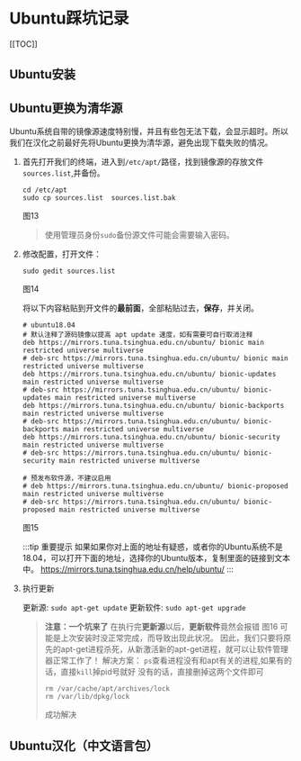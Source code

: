 # Ubuntu踩坑记录

[[TOC]]

## Ubuntu安装

## Ubuntu更换为清华源

Ubuntu系统自带的镜像源速度特别慢，并且有些包无法下载，会显示超时。所以我们在汉化之前最好先将Ubuntu更换为清华源，避免出现下载失败的情况。

1. 首先打开我们的终端，进入到`/etc/apt/`路径，找到镜像源的存放文件`sources.list`,并备份。

    ```shell
    cd /etc/apt
    sudo cp sources.list  sources.list.bak
    ```

    图13
    > 使用管理员身份`sudo`备份源文件可能会需要输入密码。

2. 修改配置，打开文件：

    ```shell
    sudo gedit sources.list
    ```

     图14

     将以下内容粘贴到开文件的**最前面**，全部粘贴过去，**保存**，并关闭。

     ```shell
    # ubuntu18.04
    # 默认注释了源码镜像以提高 apt update 速度，如有需要可自行取消注释
    deb https://mirrors.tuna.tsinghua.edu.cn/ubuntu/ bionic main restricted universe multiverse
    # deb-src https://mirrors.tuna.tsinghua.edu.cn/ubuntu/ bionic main restricted universe multiverse
    deb https://mirrors.tuna.tsinghua.edu.cn/ubuntu/ bionic-updates main restricted universe multiverse
    # deb-src https://mirrors.tuna.tsinghua.edu.cn/ubuntu/ bionic-updates main restricted universe multiverse
    deb https://mirrors.tuna.tsinghua.edu.cn/ubuntu/ bionic-backports main restricted universe multiverse
    # deb-src https://mirrors.tuna.tsinghua.edu.cn/ubuntu/ bionic-backports main restricted universe multiverse
    deb https://mirrors.tuna.tsinghua.edu.cn/ubuntu/ bionic-security main restricted universe multiverse
    # deb-src https://mirrors.tuna.tsinghua.edu.cn/ubuntu/ bionic-security main restricted universe multiverse

    # 预发布软件源，不建议启用
    # deb https://mirrors.tuna.tsinghua.edu.cn/ubuntu/ bionic-proposed main restricted universe multiverse
    # deb-src https://mirrors.tuna.tsinghua.edu.cn/ubuntu/ bionic-proposed main restricted universe multiverse
    ```

    图15

    :::tip 重要提示
    如果如果你对上面的地址有疑惑，或者你的Ubuntu系统不是18.04，可以打开下面的地址，选择你的Ubuntu版本，复制里面的链接到文本中。
    <https://mirrors.tuna.tsinghua.edu.cn/help/ubuntu/>
    :::

3. 执行更新

    更新源: `sudo apt-get update`
    更新软件: `sudo apt-get upgrade`

    >**注意：一个坑来了**
    >在执行完**更新源**以后，**更新软件**竟然会报错
    >图16
    >可能是上次安装时没正常完成，而导致出现此状况。 因此，我们只要将原先的apt-get进程杀死，从新激活新的apt-get进程，就可以让软件管理器正常工作了！
    >解决方案：
    >`ps`查看进程没有和apt有关的进程,如果有的话，直接`kill`掉pid号就好
    >没有的话，直接删掉这两个文件即可
    >
    >```shell
    >rm /var/cache/apt/archives/lock
    >rm /var/lib/dpkg/lock
    >```
    >
    >成功解决

## Ubuntu汉化（中文语言包）

